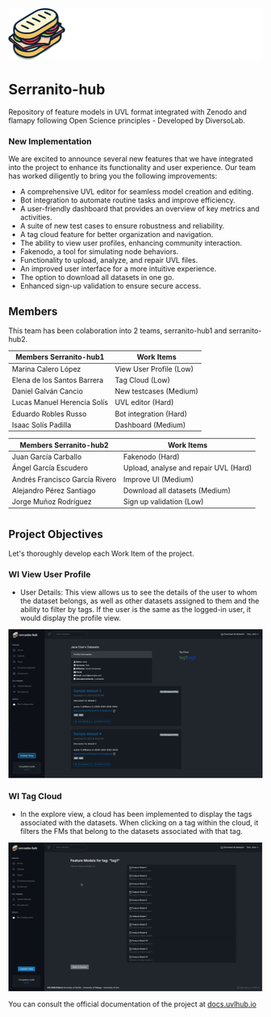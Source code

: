 <div style="text-align: center;">
  <img src="app/static/img/logos/logo-dark.svg" alt="Logo">
</div>

# Serranito-hub

Repository of feature models in UVL format integrated with Zenodo and flamapy following Open Science principles - Developed by DiversoLab.

### New Implementation

We are excited to announce several new features that we have integrated into the project to enhance its functionality and user experience. Our team has worked diligently to bring you the following improvements:
- A comprehensive UVL editor for seamless model creation and editing.
- Bot integration to automate routine tasks and improve efficiency.
- A user-friendly dashboard that provides an overview of key metrics and activities.
- A suite of new test cases to ensure robustness and reliability.
- A tag cloud feature for better organization and navigation.
- The ability to view user profiles, enhancing community interaction.
- Fakenodo, a tool for simulating node behaviors.
- Functionality to upload, analyze, and repair UVL files.
- An improved user interface for a more intuitive experience.
- The option to download all datasets in one go.
- Enhanced sign-up validation to ensure secure access.

## Members

This team has been colaboration into 2 teams, serranito-hub1 and serranito-hub2.

| Members Serranito-hub1 |Work Items|  
|------|-------------------|
| Marina Calero López | View User Profile (Low) |
| Elena de los Santos Barrera | Tag Cloud (Low) |
| Daniel Galván Cancio | New testcases (Medium) |
| Lucas Manuel Herencia Solís | UVL editor (Hard)|
| Eduardo Robles Russo | Bot integration (Hard)|
| Isaac Solís Padilla | Dashboard (Medium) |

|Members Serranito-hub2|Work Items|  
|------|-------------------|
| Juan García Carballo        |  Fakenodo (Hard) |
  | Ángel García Escudero       | Upload, analyse and repair UVL (Hard) |
  | Andrés Francisco García Rivero | Improve UI (Medium)|
  | Alejandro Pérez Santiago    | Download all datasets (Medium)|
  | Jorge Muñoz Rodríguez       | Sign up validation  (Low) | 


  #

  ## Project Objectives

  Let's thoroughly develop each Work Item of the project.

  ### WI View User Profile

  - User Details: This view allows us to see the details of the user to whom the dataset belongs, as well as other datasets assigned to them and the ability to filter by tags. If the user is the same as the logged-in user, it would display the profile view.
  <div align=center>
    <img src="app/static/img/readme/View User Profile.png" alt="image" width="600"/>
  </div>

### WI Tag Cloud

  - In the explore view, a cloud has been implemented to display the tags associated with the datasets. When clicking on a tag within the cloud, it filters the FMs that belong to the datasets associated with that tag.

  <div aling=center>
    <img src="app/static/img/readme/tag.png" alt="image" width="600">
  </div>




You can consult the official documentation of the project at [docs.uvlhub.io](https://docs.uvlhub.io/)
